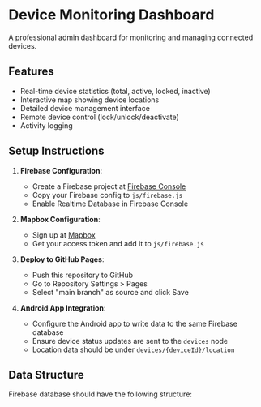 # Device Monitoring Dashboard

A professional admin dashboard for monitoring and managing connected devices.

## Features

- Real-time device statistics (total, active, locked, inactive)
- Interactive map showing device locations
- Detailed device management interface
- Remote device control (lock/unlock/deactivate)
- Activity logging

## Setup Instructions

1. **Firebase Configuration**:
   - Create a Firebase project at [Firebase Console](https://console.firebase.google.com/)
   - Copy your Firebase config to `js/firebase.js`
   - Enable Realtime Database in Firebase Console

2. **Mapbox Configuration**:
   - Sign up at [Mapbox](https://www.mapbox.com/)
   - Get your access token and add it to `js/firebase.js`

3. **Deploy to GitHub Pages**:
   - Push this repository to GitHub
   - Go to Repository Settings > Pages
   - Select "main branch" as source and click Save

4. **Android App Integration**:
   - Configure the Android app to write data to the same Firebase database
   - Ensure device status updates are sent to the `devices` node
   - Location data should be under `devices/{deviceId}/location`

## Data Structure

Firebase database should have the following structure:
